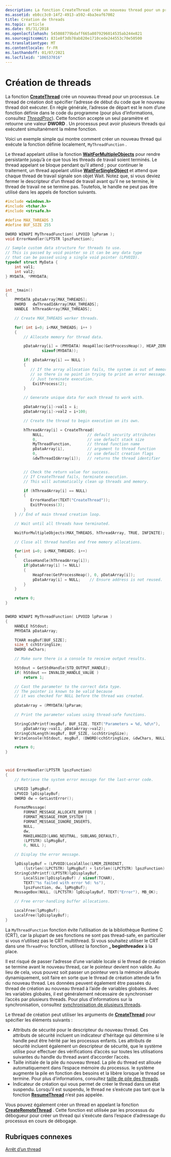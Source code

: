 ```yaml
---
description: La fonction CreateThread crée un nouveau thread pour un processus.
ms.assetid: eb0cc3c0-14f2-4913-a592-4ba3eaf67002
title: Création de threads
ms.topic: article
ms.date: 05/31/2018
ms.openlocfilehash: 545088779bdaff665a8079296014535ab244e821
ms.sourcegitcommit: 831e8f3db78ab820e1710cede244553c70e50500
ms.translationtype: MT
ms.contentlocale: fr-FR
ms.lasthandoff: 01/07/2021
ms.locfileid: "106537016"
---
```

# <a name="creating-threads"></a>Création de threads

La fonction [**CreateThread**](/windows/win32/api/processthreadsapi/nf-processthreadsapi-createthread) crée un nouveau thread pour un processus. Le thread de création doit spécifier l’adresse de début du code que le nouveau thread doit exécuter. En règle générale, l’adresse de départ est le nom d’une fonction définie dans le code du programme (pour plus d’informations, consultez [*ThreadProc*](/previous-versions/windows/desktop/legacy/ms686736(v=vs.85))). Cette fonction accepte un seul paramètre et retourne une valeur **DWORD** . Un processus peut avoir plusieurs threads qui exécutent simultanément la même fonction.

Voici un exemple simple qui montre comment créer un nouveau thread qui exécute la fonction définie localement, `MyThreadFunction` .

Le thread appelant utilise la fonction [**WaitForMultipleObjects**](/windows/desktop/api/synchapi/nf-synchapi-waitformultipleobjects) pour rendre persistante jusqu’à ce que tous les threads de travail soient terminés. Le thread appelant se bloque pendant qu’il attend ; pour continuer le traitement, un thread appelant utilise [**WaitForSingleObject**](/windows/desktop/api/synchapi/nf-synchapi-waitforsingleobject) et attend que chaque thread de travail signale son objet Wait. Notez que, si vous deviez fermer le descripteur d’un thread de travail avant qu’il ne se termine, le thread de travail ne se termine pas. Toutefois, le handle ne peut pas être utilisé dans les appels de fonction suivants.


```C++
#include <windows.h>
#include <tchar.h>
#include <strsafe.h>

#define MAX_THREADS 3
#define BUF_SIZE 255

DWORD WINAPI MyThreadFunction( LPVOID lpParam );
void ErrorHandler(LPTSTR lpszFunction);

// Sample custom data structure for threads to use.
// This is passed by void pointer so it can be any data type
// that can be passed using a single void pointer (LPVOID).
typedef struct MyData {
    int val1;
    int val2;
} MYDATA, *PMYDATA;


int _tmain()
{
    PMYDATA pDataArray[MAX_THREADS];
    DWORD   dwThreadIdArray[MAX_THREADS];
    HANDLE  hThreadArray[MAX_THREADS]; 

    // Create MAX_THREADS worker threads.

    for( int i=0; i<MAX_THREADS; i++ )
    {
        // Allocate memory for thread data.

        pDataArray[i] = (PMYDATA) HeapAlloc(GetProcessHeap(), HEAP_ZERO_MEMORY,
                sizeof(MYDATA));

        if( pDataArray[i] == NULL )
        {
           // If the array allocation fails, the system is out of memory
           // so there is no point in trying to print an error message.
           // Just terminate execution.
            ExitProcess(2);
        }

        // Generate unique data for each thread to work with.

        pDataArray[i]->val1 = i;
        pDataArray[i]->val2 = i+100;

        // Create the thread to begin execution on its own.

        hThreadArray[i] = CreateThread( 
            NULL,                   // default security attributes
            0,                      // use default stack size  
            MyThreadFunction,       // thread function name
            pDataArray[i],          // argument to thread function 
            0,                      // use default creation flags 
            &dwThreadIdArray[i]);   // returns the thread identifier 


        // Check the return value for success.
        // If CreateThread fails, terminate execution. 
        // This will automatically clean up threads and memory. 

        if (hThreadArray[i] == NULL) 
        {
           ErrorHandler(TEXT("CreateThread"));
           ExitProcess(3);
        }
    } // End of main thread creation loop.

    // Wait until all threads have terminated.

    WaitForMultipleObjects(MAX_THREADS, hThreadArray, TRUE, INFINITE);

    // Close all thread handles and free memory allocations.

    for(int i=0; i<MAX_THREADS; i++)
    {
        CloseHandle(hThreadArray[i]);
        if(pDataArray[i] != NULL)
        {
            HeapFree(GetProcessHeap(), 0, pDataArray[i]);
            pDataArray[i] = NULL;    // Ensure address is not reused.
        }
    }

    return 0;
}


DWORD WINAPI MyThreadFunction( LPVOID lpParam ) 
{ 
    HANDLE hStdout;
    PMYDATA pDataArray;

    TCHAR msgBuf[BUF_SIZE];
    size_t cchStringSize;
    DWORD dwChars;

    // Make sure there is a console to receive output results. 

    hStdout = GetStdHandle(STD_OUTPUT_HANDLE);
    if( hStdout == INVALID_HANDLE_VALUE )
        return 1;

    // Cast the parameter to the correct data type.
    // The pointer is known to be valid because 
    // it was checked for NULL before the thread was created.
 
    pDataArray = (PMYDATA)lpParam;

    // Print the parameter values using thread-safe functions.

    StringCchPrintf(msgBuf, BUF_SIZE, TEXT("Parameters = %d, %d\n"), 
        pDataArray->val1, pDataArray->val2); 
    StringCchLength(msgBuf, BUF_SIZE, &cchStringSize);
    WriteConsole(hStdout, msgBuf, (DWORD)cchStringSize, &dwChars, NULL);

    return 0; 
} 



void ErrorHandler(LPTSTR lpszFunction) 
{ 
    // Retrieve the system error message for the last-error code.

    LPVOID lpMsgBuf;
    LPVOID lpDisplayBuf;
    DWORD dw = GetLastError(); 

    FormatMessage(
        FORMAT_MESSAGE_ALLOCATE_BUFFER | 
        FORMAT_MESSAGE_FROM_SYSTEM |
        FORMAT_MESSAGE_IGNORE_INSERTS,
        NULL,
        dw,
        MAKELANGID(LANG_NEUTRAL, SUBLANG_DEFAULT),
        (LPTSTR) &lpMsgBuf,
        0, NULL );

    // Display the error message.

    lpDisplayBuf = (LPVOID)LocalAlloc(LMEM_ZEROINIT, 
        (lstrlen((LPCTSTR) lpMsgBuf) + lstrlen((LPCTSTR) lpszFunction) + 40) * sizeof(TCHAR)); 
    StringCchPrintf((LPTSTR)lpDisplayBuf, 
        LocalSize(lpDisplayBuf) / sizeof(TCHAR),
        TEXT("%s failed with error %d: %s"), 
        lpszFunction, dw, lpMsgBuf); 
    MessageBox(NULL, (LPCTSTR) lpDisplayBuf, TEXT("Error"), MB_OK); 

    // Free error-handling buffer allocations.

    LocalFree(lpMsgBuf);
    LocalFree(lpDisplayBuf);
}
```



La `MyThreadFunction` fonction évite l’utilisation de la bibliothèque Runtime C (CRT), car la plupart de ses fonctions ne sont pas thread-safe, en particulier si vous n’utilisez pas le CRT multithread. Si vous souhaitez utiliser le CRT dans une `ThreadProc` fonction, utilisez la fonction **\_ beginthreadex** à la place.

Il est risqué de passer l’adresse d’une variable locale si le thread de création se termine avant le nouveau thread, car le pointeur devient non valide. Au lieu de cela, vous pouvez soit passer un pointeur vers la mémoire allouée dynamiquement, soit faire en sorte que le thread de création attende la fin du nouveau thread. Les données peuvent également être passées du thread de création au nouveau thread à l’aide de variables globales. Avec les variables globales, il est généralement nécessaire de synchroniser l’accès par plusieurs threads. Pour plus d’informations sur la synchronisation, consultez [synchronisation de plusieurs threads](synchronizing-execution-of-multiple-threads.md).

Le thread de création peut utiliser les arguments de [**CreateThread**](/windows/win32/api/processthreadsapi/nf-processthreadsapi-createthread) pour spécifier les éléments suivants :

-   Attributs de sécurité pour le descripteur du nouveau thread. Ces attributs de sécurité incluent un indicateur d’héritage qui détermine si le handle peut être hérité par les processus enfants. Les attributs de sécurité incluent également un descripteur de sécurité, que le système utilise pour effectuer des vérifications d’accès sur toutes les utilisations suivantes du handle du thread avant d’accorder l’accès.
-   Taille initiale de la pile du nouveau thread. La pile du thread est allouée automatiquement dans l’espace mémoire du processus. le système augmente la pile en fonction des besoins et la libère lorsque le thread se termine. Pour plus d’informations, consultez [taille de pile des threads](thread-stack-size.md).
-   Indicateur de création qui vous permet de créer le thread dans un état suspendu. Lorsqu’il est suspendu, le thread ne s’exécute pas tant que la fonction [**ResumeThread**](/windows/win32/api/processthreadsapi/nf-processthreadsapi-resumethread) n’est pas appelée.

Vous pouvez également créer un thread en appelant la fonction [**CreateRemoteThread**](/windows/win32/api/processthreadsapi/nf-processthreadsapi-createremotethread) . Cette fonction est utilisée par les processus du débogueur pour créer un thread qui s’exécute dans l’espace d’adressage du processus en cours de débogage.

## <a name="related-topics"></a>Rubriques connexes

<dl> <dt>

[Arrêt d’un thread](terminating-a-thread.md)
</dt> </dl>

 

 
